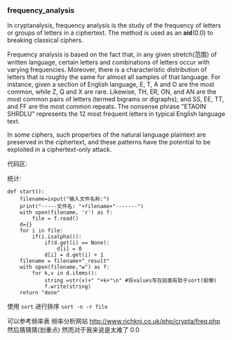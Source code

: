### frequency_analysis

In cryptanalysis, frequency analysis is the study of the frequency of letters or groups of letters in a ciphertext. The method is used as an **aid**(0.0) to breaking classical ciphers.

Frequency analysis is based on the fact that, in any given stretch(范围) of written language, certain letters and combinations of letters occur with varying frequencies. Moreover, there is a characteristic distribution of letters that is roughly the same for almost all samples of that language. For instance, given a section of English language, E, T, A and O are the most common, while Z, Q and X are rare. Likewise, TH, ER, ON, and AN are the most common pairs of letters (termed bigrams or digraphs), and SS, EE, TT, and FF are the most common repeats. The nonsense phrase "ETAOIN SHRDLU" represents the 12 most frequent letters in typical English language text.

In some ciphers, such properties of the natural language plaintext are preserved in the ciphertext, and these patterns have the potential to be exploited in a ciphertext-only attack.

代码区:

统计:
```
def start():
    filename=input("输入文件名称:")
    print("-----文件名: "+filename+"-------")
    with open(filename, 'r') as f:
        file = f.read()
    d={}
    for i in file:
        if(i.isalpha()):
            if(d.get(i) == None):
                d[i] = 0
            d[i] = d.get(i) + 1
    filename = filename+"_result"
    with open(filename,"w") as f:
        for k,v in d.items():
            string =str(v)+" "+k+"\n" #将values写在前面有助于sort(偷懒)
            f.write(string)
    return "done"
```
使用 `sort` 进行排序
`sort -n -r file`

可以参考频率表
频率分析网站 http://www.richkni.co.uk/php/crypta/freq.php
然后猜猜猜(划重点)
然而对于我来说是太难了 0.0
